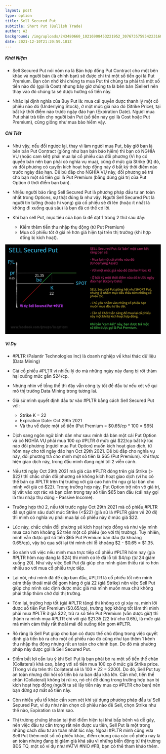 ```yaml
---
layout: post
type: option
title: Sell Secured Put
subtitle: Short Put (Bullish Trade)
author: A3
background: /img/uploads/243480660_10216908453221952_3076735759542231685_n.jpeg
date: 2021-12-10T21:20:59.181Z
---
```

##### Khái Niệm

* Sell Secured Put nói nôm na là Bán hợp đồng Put Contract cho một bên khác và người bán (là chính bạn) sẽ được chi trả một số tiền gọi là Put Premium. Bạn còn nhớ khi chúng ta mua Put thì chúng ta phải trả một số tiền nào đó (gọi là Cost) nhưng bây giờ chúng ta là bên bán (Seller) nên thay vào đó chúng ta sẽ được hưởng số tiền này.

* Nhắc lại định nghĩa của Buy Put là: mua cái quyền được thanh lý một cổ phiếu nào đó (Underlying Stock), ở một mức giá nào đó (Strike Price), tại bất kỳ thời điểm nào trước ngày đáo hạn (Expiration Date). Người mua Put phải trả tiền cho người bán Put (số tiền này gọi là Cost hoặc Put Premium), cũng giống như mua bảo hiểm vậy.

##### Chi Tiết

* Như vậy, nếu đổi ngược lại, thay vì làm người mua Put, bây giờ bạn là bên bán Put Contract (giống như bạn bán bảo hiểm) thì bạn có NGHĨA VỤ (hoặc cam kết) phải mua lại cổ phiếu của đối phương (Vì họ có quyền bán nên bạn phải có nghĩa vụ mua), cũng ở mức giá Strike (K) đó, và đối phương có quyền kích hoạt hợp đồng này ở bất kỳ thời điểm nào trước ngày đáo hạn. Để bù đắp cho NGHĨA VỤ này, đối phương sẽ trả cho bạn một số tiền gọi là Put Premium (bằng đúng giá trị của Put Option ở thời điểm bạn bán).

* Nhiều người bảo rằng Sell Secured Put là phương pháp đầu tư an toàn nhất trong Options, sự thật đúng là như vậy. Người Sell Secured Put là người tin tưởng (hoặc hi vọng) giá cổ phiếu sẽ đi lên (hoặc ít nhất là không đi xuống quá sâu) là bạn đã có thể có lời.

* Khi bạn sell Put, mục tiêu của bạn là để đạt 1 trong 2 thứ sau đây:

  * Kiếm thêm tiền thu nhập thụ động (từ Put Premium)
  * Mua cổ phiểu tốt ở giá rẻ hơn giá hiện tại trên thị trường (khi hợp đồng bị kích hoạt).

![Sell Secured Put](/img/uploads/243480660_10216908453221952_3076735759542231685_n.jpeg "Sell Secured Put")

##### Ví Dụ

* \#PLTR (Palantir Technologies Inc) là doanh nghiệp về khai thác dữ liệu (Data Mining)
* Giá cổ phiểu #PLTR vì nhiều lý do mà những ngày này đang bị rớt thảm hại xuống mức gần $24/cp.
* Nhưng nhìn về tổng thể thì đây vẫn công ty tốt để đầu tư nếu xét về qui mô thị trường Data Mining trong tương lai.
* Giả sử mình quyết định đầu tư vào #PLTR bằng cách Sell Secured Put với:

  * Strike K = 22
  * Expiration Date: Oct 29th 2021
  * Và thu về được một số tiền (Put Premium = $0.65/cp * 100 = $65)


* Dịch sang ngôn ngữ bình dân như sau: mình đã bán một cái Put Option và có NGHĨA VỤ phải mua 100 cp #PLTR ở mức giá $22/cp bất kỳ lúc nào đối phương (người mua Put Option) muốn kích hoạt giao dịch, từ hôm nay cho tới ngày đáo hạn Oct 29th 2021. Để bù đắp cho nghĩa vụ này, đối phương trả cho mình một số tiền là $65 (Put Premium). Khi thực hiện giao dịch này, trong đầu mình đang nghĩ tới 2 viễn cảnh.

* Nếu tới ngày Oct 29th 2021 mà giá của #PLTR đóng trên giá Strike (> $22) thì chắc chắn đối phương sẽ không kích hoạt giao dịch (vì họ có thể bán cp #PLTR trên thị trường với giá cao hơn thì ngu gì lại bán cho mình với giá có $22). Trong trường hợp này, Put Option trở nên vô giá trị, bị vất vào xọt rác và bạn cầm trong tay số tiền $65 ban đầu (cái này gọi là thu nhập thụ động - Passive Income).

* Trường hợp thứ 2, nếu tới trước ngày Oct 29th 2021 mà cổ phiếu #PLTR đã sụt giảm sâu dưới mức Strike (<$22) (giả sử là #PLTR giảm về 20 đi) thì mình có nghĩa vụ phải mua lại cổ phiếu này ở mức giá $22.

* Lúc này, chắc chắn đối phương sẽ kích hoạt hợp đồng và như vậy mình mua cao hơn khoảng $2 trên một cổ phiếu (so với thị trường). Tuy nhiên, mình vẫn được giữ số tiền $65 Put Premium ban đầu (là khoảng 0.65/cp), vậy bù qua sớt lại thì mình chỉ lỗ khoảng $2 - $0.65 = $1.35.

* So sánh với việc nếu mình mua trực tiếp cổ phiếu #PLTR hôm nay (gía #PLTR hôm nay đang là $24) thì mình có lẽ đã lỗ tới $4/cp (từ 24 giảm xuống 20). Như vậy việc Sell Put đã giúp cho mình giảm thiểu rủi ro hơn nhiều so với mua cổ phiếu trực tiếp.

* Lại nói, như mình đã đề cập ban đầu, #PLTR là cổ phiếu tốt nên mình cảm thấy thoải mái để gom hàng ở giá 22 (giá Strike) nên việc Sell Put giúp cho mình xác định được mức giá mà mình muốn mua chứ không phải thấp thỏm chờ đợi thị trường.

* Tóm lại, trường hợp tốt (giá #PLTR tăng) thì không có gì xảy ra, mình lời được số tiền Put Premium ($0.65/cp), trường hợp không tốt lắm thì mình phải mua #PLTR ở giá $22, trừ ra số tiền Put Premium (vẫn được giữ) thì thành ra mình mua #PLTR chỉ với giá $21.35 (22 trừ cho 0.65), là mức giá mà mình cảm thấy rất thoải mái để xuống tiền gom #PLTR.

* Rõ ràng là Sell Put giúp cho bạn có được thế chủ động trong việc quyết định giá tiền bỏ ra cho một cổ phiếu nào đó cũng như tạo thêm 1 kênh thu nhập thụ động nhưng rất an toàn cho chính bạn. Do đó mà phương pháp này được gọi là Sell Secured Put.

* Điểm bất lợi cần lưu ý khi Sell Put là bạn phải bỏ ra một số tiền thế chân (Collateral) khá cao, bằng với số tiền mua 100 cp ở mức giá Strike price. (Trong ví dụ trên thì Collateral sẽ là 100 * 22 = 2200). Do đó, Sell Put tuy an toàn nhưng đòi hỏi số tiền bỏ ra ban đầu khá lớn. Cần nhớ, tiền thế chân (Collateral) không bị rủi ro, nó chỉ để dùng trong trường hợp bạn bị kích hoạt hợp đồng (người ta sẽ lấy tiền này mua cp #PLTR cho bạn) nên bạn đừng sợ mất số tiền này.

* Còn nhiều yếu tố khác cần xem xét khi sử dụng phương pháp đầu tư Sell Secured Put, ví dụ như nên chọn cổ phiếu nào để Sell, chọn Strike như thế nào, Expiration ra làm sao.

* Thị trường chứng khoán tại thời điểm hiện tại khá bấp bênh và dễ gãy, nên việc đầu tư cẩn trọng rất nên được ưu tiên, Sell Put là một trong những cách đầu tư an toàn nhất lúc này. Ngoài #PLTR mình cũng vừa Sell Put thêm một số cổ phiếu khác, điểm chung của các cổ phiếu này là an toàn nhưng đang bị giảm giá khá sâu vì những biến động từ thị trường BĐS TQ, một số ví dụ như #ATVI #NIO #FB, bạn có thể tham khảo thêm.